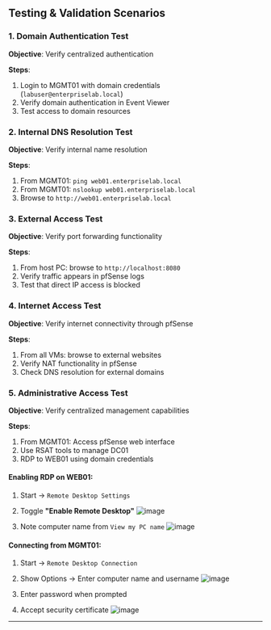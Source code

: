 ## Testing & Validation Scenarios

### 1. Domain Authentication Test
**Objective**: Verify centralized authentication

**Steps**:
1. Login to MGMT01 with domain credentials (`labuser@enterpriselab.local`)
2. Verify domain authentication in Event Viewer
3. Test access to domain resources

### 2. Internal DNS Resolution Test
**Objective**: Verify internal name resolution

**Steps**:
1. From MGMT01: `ping web01.enterpriselab.local`
2. From MGMT01: `nslookup web01.enterpriselab.local`
3. Browse to `http://web01.enterpriselab.local`

### 3. External Access Test
**Objective**: Verify port forwarding functionality

**Steps**:
1. From host PC: browse to `http://localhost:8080`
2. Verify traffic appears in pfSense logs
3. Test that direct IP access is blocked

### 4. Internet Access Test
**Objective**: Verify internet connectivity through pfSense

**Steps**:
1. From all VMs: browse to external websites
2. Verify NAT functionality in pfSense
3. Check DNS resolution for external domains

### 5. Administrative Access Test
**Objective**: Verify centralized management capabilities

**Steps**:
1. From MGMT01: Access pfSense web interface
2. Use RSAT tools to manage DC01
3. RDP to WEB01 using domain credentials

#### Enabling RDP on WEB01:
1. Start → `Remote Desktop Settings`
2. Toggle **"Enable Remote Desktop"**
   ![image](https://github.com/user-attachments/assets/9223207a-0d0e-4a37-856f-d6830f840bb9)

3. Note computer name from `View my PC name`
   ![image](https://github.com/user-attachments/assets/e54cb419-2bb5-477e-81e3-57952bfc2b6f)


#### Connecting from MGMT01:
1. Start → `Remote Desktop Connection`
2. Show Options → Enter computer name and username
  ![image](https://github.com/user-attachments/assets/a819d541-24a5-43cd-bcbb-5c4d9211722b)

3. Enter password when prompted
4. Accept security certificate
   ![image](https://github.com/user-attachments/assets/da3901a5-a493-49fb-8add-be495cb2d8fb)


---
